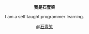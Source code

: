 <div align = "center">
	<p><strong>我是石壹笑</strong></p>
	<p>I am a self­ taught programmer learning.</p>
	<!-- <p><a href="https://resume.shijinrong.cn" target="_blank">Resume Of Me</a></p> -->
	<p><a href="https://m.weibo.cn/p/1005055295718338" target="_blank">@石壹笑</a></p>
</div>